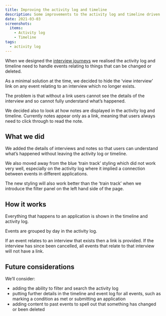 ```yaml
---
title: Improving the activity log and timeline
description: Some improvements to the activity log and timeline driven by the need accomodate interviews that can be changed or cancelled
date: 2021-03-03
screenshots:
  items:
    - Activity log
    - Timeline
tags:
  - activity log
---
```


When we designed the [interview journeys](/manage-teacher-training-applications/interviews-iteration-3/) we realised the activity log and timeline need to handle events relating to things that can be changed or deleted.

As a minimal solution at the time, we decided to hide the ‘view interview’ link on any event relating to an interview which no longer exists.

The problem is that without a link users cannot see the details of the interview and so cannot fully understand what’s happened.

We decided also to look at how notes are displayed in the activity log and timeline. Currently notes appear only as a link, meaning that users always need to click through to read the note.

## What we did

We added the details of interviews and notes so that users can understand what’s happened without leaving the activity log or timeline.

We also moved away from the blue ‘train track’ styling which did not work very well, especially on the activity log where it implied a connection between events in different applications.

The new styling will also work better than the ‘train track’ when we introduce the filter panel on the left hand side of the page.

## How it works

Everything that happens to an application is shown in the timeline and activity log.

Events are grouped by day in the activity log.

If an event relates to an interview that exists then a link is provided. If the interview has since been cancelled, all events that relate to that interview will not have a link.

## Future considerations

We’ll consider:

- adding the ability to filter and search the activity log
- putting further details in the timeline and event log for all events, such as marking a condition as met or submitting an application
- adding content to past events to spell out that something has changed or been deleted

